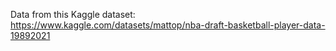 Data from this Kaggle dataset: https://www.kaggle.com/datasets/mattop/nba-draft-basketball-player-data-19892021
